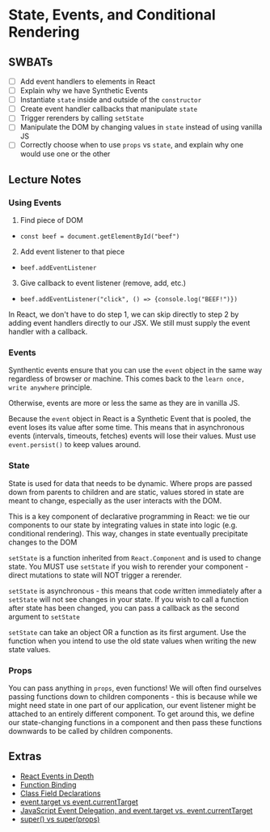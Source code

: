 State, Events, and Conditional Rendering
==============

## SWBATs
- [ ] Add event handlers to elements in React
- [ ] Explain why we have Synthetic Events
- [ ] Instantiate `state` inside and outside of the `constructor`
- [ ] Create event handler callbacks that manipulate `state`
- [ ] Trigger rerenders by calling `setState`
- [ ] Manipulate the DOM by changing values in `state` instead of using vanilla JS
- [ ] Correctly choose when to use `props` vs `state`, and explain why one would use one or the other

## Lecture Notes


### Using Events
1. Find piece of DOM 
  - `const beef = document.getElementById("beef")`
2. Add event listener to that piece 
  - `beef.addEventListener`
3. Give callback to event listener (remove, add, etc.)
  - `beef.addEventListener("click", () => {console.log("BEEF!")})`

In React, we don't have to do step 1, we can skip directly to step 2 by adding event handlers directly to our JSX. We still must supply the event handler with a callback.


### Events
Synthentic events ensure that you can use the `event` object in the same way regardless of browser or machine. This comes back to the `learn once, write anywhere` principle.

Otherwise, events are more or less the same as they are in vanilla JS.

Because the `event` object in React is a Synthetic Event that is pooled, the event loses its value after some time. This means that in asynchronous events (intervals, timeouts, fetches) events will lose their values. Must use `event.persist()` to keep values around.

### State
State is used for data that needs to be dynamic. Where props are passed down from parents to children and are static, values stored in state are meant to change, especially as the user interacts with the DOM. 

This is a key component of declarative programming in React: we tie our components to our state by integrating values in state into logic (e.g. conditional rendering). This way, changes in state eventually precipitate changes to the DOM

`setState` is a function inherited from `React.Component` and is used to change state. You MUST use `setState` if you wish to rerender your component - direct mutations to state will NOT trigger a rerender.

`setState` is asynchronous - this means that code written immediately after a `setState` will not see changes in your state. If you wish to call a function after state has been changed, you can pass a callback as the second argument to `setState`

`setState` can take an object OR a function as its first argument. Use the function when you intend to use the old state values when writing the new state values.

### Props

You can pass anything in `props`, even functions! We will often find ourselves passing functions down to children components - this is because while we might need state in one part of our application, our event listener might be attached to an entirely different component. To get around this, we define our state-changing functions in a component and then pass these functions downwards to be called by children components.


## Extras

- [React Events in Depth](https://www.youtube.com/watch?v=dRo_egw7tBc)
- [Function Binding](https://developer.mozilla.org/en-US/docs/Web/JavaScript/Reference/Global_objects/Function/bind)
- [Class Field Declarations](https://github.com/tc39/proposal-class-fields)
- [event.target vs event.currentTarget](https://github.com/facebook/react/issues/5733)
- [JavaScript Event Delegation, and event.target vs. event.currentTarget](https://medium.com/@florenceliang/javascript-event-delegation-and-event-target-vs-event-currenttarget-c9680c3a46d1)
- [super() vs super(props)](https://overreacted.io/why-do-we-write-super-props/)